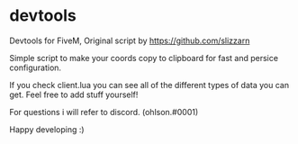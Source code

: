 # devtools
Devtools for FiveM, Original script by https://github.com/slizzarn

Simple script to make your coords copy to clipboard for fast and persice configuration.

If you check client.lua you can see all of the different types of data you can get.
Feel free to add stuff yourself!

For questions i will refer to discord. (ohlson.#0001)

Happy developing :)
